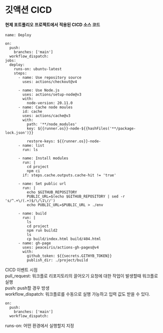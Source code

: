 # 깃액션 CICD
#### 현제 포트폴리오 프로젝트에서 적용된 CICD 소스 코드
```
name: Deploy

on:
  push:
    branches: ['main']
  workflow_dispatch:
jobs:
  deploy:
    runs-on: ubuntu-latest
    steps:
      - name: Use repository source
        uses: actions/checkout@v4

      - name: Use Node.js
        uses: actions/setup-node@v3
        with:
          node-version: 20.11.0
      - name: Cache node moules
        id: cache
        uses: actions/cache@v3
        with:
          path: '**/node_modules'
          key: ${{runner.os}}-node-${{hashFiles('**/package-lock.json')}}

          restore-keys: ${{runner.os}}-node-
      - name: list
        run: ls
        
      - name: Install modules
        run: | 
          cd project
          npm ci
        if: steps.cache.outputs.cache-hit != 'true'
      
      - name: Set public url
        run: |
          echo $GITHUB_REPOSITORY
          PUBLIC_URL=$(echo $GITHUB_REPOSITORY | sed -r 's/^.+\/(.+)$/\/\1\//')
          echo PUBLIC_URL=$PUBLIC_URL > ./env

      - name: build
        run: |
          ls
          cd project
          npm run build2
          ls
          cp build/index.html build/404.html
      - name: gh-page
        uses: peaceiris/actions-gh-pages@v4
        with:
          github_token: ${{secrets.GITHYB_TOKEN}}
          publish_dir: ./project/build
```

CICD 이벤트 시점
<br>
pull_request: 워크플로 리포지토리의 끌어오기 요청에 대한 작업이 발생할때 워크플로 실행
<br>
push: push할 경우 방생
<br>
workflow_dispatch: 워크플로를 수동으로 실행 가능하고 입력 값도 받을 수 있다.
<br>

```
on:
  push:
    branches: ['main']
  workflow_dispatch:
```

runs-on: 어떤 환경에서 실행할지 지정
